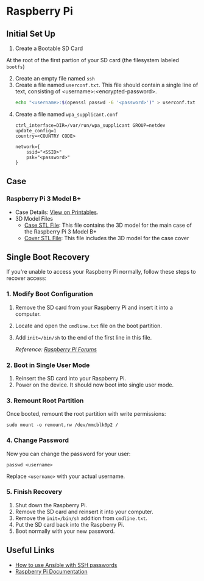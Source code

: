 # Raspberry Pi

## Initial Set Up

1. Create a Bootable SD Card

At the root of the first partion of your SD card (the filesystem labeled `bootfs`)

2. Create an empty file named `ssh` 
3. Create a file named `userconf.txt`. This file should contain a single line of text, consisting of \<username\>:\<encrypted-password\>.
    ```bash
    echo "<username>:$(openssl passwd -6 '<password>')" > userconf.txt
    ```
4. Create a file named `wpa_supplicant.conf`
    ```
    ctrl_interface=DIR=/var/run/wpa_supplicant GROUP=netdev
    update_config=1
    country=<COUNTRY CODE>

    network={
        ssid="<SSID>"
        psk="<password>"
    }
    ```

## Case

### Raspberry Pi 3 Model B+

- Case Details: [View on Printables](https://www.printables.com/model/24942-raspberry-pi-34-b-case).
- 3D Model Files
  - [Case STL File](rpi-3-case.stl): This file contains the 3D model for the main case of the Raspberry Pi 3 Model B+
  - [Cover STL File](rpi-3-cover.stl): This file includes the 3D model for the case cover


## Single Boot Recovery

If you're unable to access your Raspberry Pi normally, follow these steps to recover access:

### 1. Modify Boot Configuration

1. Remove the SD card from your Raspberry Pi and insert it into a computer.
2. Locate and open the `cmdline.txt` file on the boot partition.
3. Add `init=/bin/sh` to the end of the first line in this file.

   *Reference: [Raspberry Pi Forums](https://forums.raspberrypi.com/viewtopic.php?t=207589)*

### 2. Boot in Single User Mode

1. Reinsert the SD card into your Raspberry Pi.
2. Power on the device. It should now boot into single user mode.

### 3. Remount Root Partition

Once booted, remount the root partition with write permissions:

```
sudo mount -o remount,rw /dev/mmcblk0p2 /
```

### 4. Change Password

Now you can change the password for your user:

```
passwd <username>
```

Replace `<username>` with your actual username.

### 5. Finish Recovery

1. Shut down the Raspberry Pi.
2. Remove the SD card and reinsert it into your computer.
3. Remove the `init=/bin/sh` addition from `cmdline.txt`.
4. Put the SD card back into the Raspberry Pi.
5. Boot normally with your new password.

## Useful Links

- [How to use Ansible with SSH passwords](https://stackoverflow.com/questions/42835626/ansible-to-use-the-ssh-connection-type-with-passwords-you-must-install-the-s)
- [Raspberry Pi Documentation](https://www.raspberrypi.org/documentation/)
